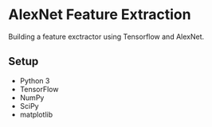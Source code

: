 # AlexNet Feature Extraction
Building a feature exctractor using Tensorflow and AlexNet.

## Setup
* Python 3
* TensorFlow
* NumPy
* SciPy
* matplotlib

